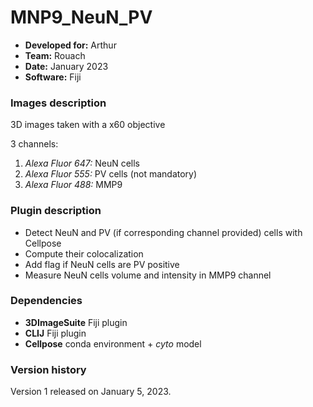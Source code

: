 # MNP9_NeuN_PV

* **Developed for:** Arthur
* **Team:** Rouach
* **Date:** January 2023
* **Software:** Fiji



### Images description

3D images taken with a x60 objective

3 channels:
  1. *Alexa Fluor 647:* NeuN cells
  2. *Alexa Fluor 555:* PV cells (not mandatory)
  3. *Alexa Fluor 488:* MMP9

### Plugin description

* Detect NeuN and PV (if corresponding channel provided) cells with Cellpose
* Compute their colocalization
* Add flag if NeuN cells are PV positive
* Measure NeuN cells volume and intensity in MMP9 channel

### Dependencies

* **3DImageSuite** Fiji plugin
* **CLIJ** Fiji plugin
* **Cellpose** conda environment + *cyto* model

### Version history

Version 1 released on January 5, 2023.

